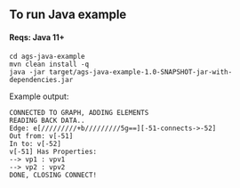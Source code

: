 ## To run Java example

#### Reqs: Java 11+

```
cd ags-java-example
mvn clean install -q
java -jar target/ags-java-example-1.0-SNAPSHOT-jar-with-dependencies.jar
```
Example output:
```
CONNECTED TO GRAPH, ADDING ELEMENTS
READING BACK DATA..
Edge: e[/////////+b/////////5g==][-51-connects->-52]
Out from: v[-51]
In to: v[-52]
v[-51] Has Properties:
--> vp1 : vpv1
--> vp2 : vpv2
DONE, CLOSING CONNECT!
```

